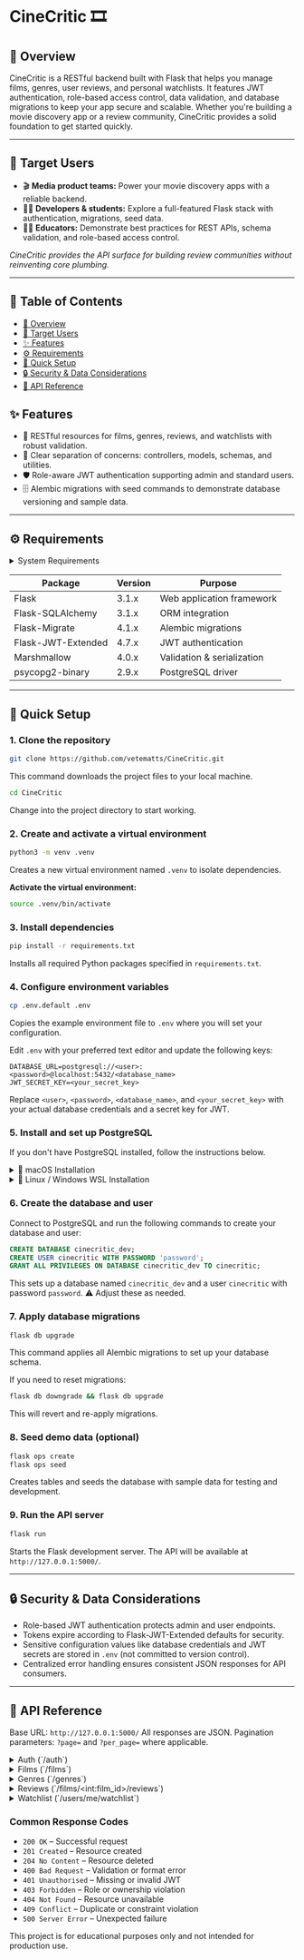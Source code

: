 # CineCritic 🎞️

## 📖 Overview

CineCritic is a RESTful backend built with Flask that helps you manage films, genres, user reviews, and personal watchlists. It features JWT authentication, role-based access control, data validation, and database migrations to keep your app secure and scalable. Whether you're building a movie discovery app or a review community, CineCritic provides a solid foundation to get started quickly.

---

## 🎯 Target Users

- 🎬 **Media product teams:** Power your movie discovery apps with a reliable backend.
- 🧑‍💻 **Developers & students:** Explore a full-featured Flask stack with authentication, migrations, seed data.
- 👩‍🏫 **Educators:** Demonstrate best practices for REST APIs, schema validation, and role-based access control.

*CineCritic provides the API surface for building review communities without reinventing core plumbing.*

---

## 📑 Table of Contents
- [📖 Overview](#-overview)
- [🎯 Target Users](#-target-users)
- [✨ Features](#-features)
- [⚙️ Requirements](#-requirements)
- [🚀 Quick Setup](#-quick-setup)
- [🔒 Security & Data Considerations](#-security--data-considerations)
- [📡 API Reference](#-api-reference)

## ✨ Features

- 🍿 RESTful resources for films, genres, reviews, and watchlists with robust validation.
- 🧭 Clear separation of concerns: controllers, models, schemas, and utilities.
- 🛡️ Role-aware JWT authentication supporting admin and standard users.
- 🗄️ Alembic migrations with seed commands to demonstrate database versioning and sample data.

---

## ⚙️ Requirements

<details>
<summary>System Requirements</summary>

- **Python:** 3.10 or newer
- **pip:** Python package manager
- **PostgreSQL:** 13+ (local or remote instance)
- **Flask CLI:** installed automatically via `requirements.txt`

Check your versions:

```bash
python3 --version
pip3 --version
```

</details>

| Package | Version | Purpose |
|---------|---------|---------|
| Flask | 3.1.x | Web application framework |
| Flask-SQLAlchemy | 3.1.x | ORM integration |
| Flask-Migrate | 4.1.x | Alembic migrations |
| Flask-JWT-Extended | 4.7.x | JWT authentication |
| Marshmallow | 4.0.x | Validation & serialization |
| psycopg2-binary | 2.9.x | PostgreSQL driver |

---

## 🚀 Quick Setup

### 1. Clone the repository

```bash
git clone https://github.com/vetematts/CineCritic.git
```
This command downloads the project files to your local machine.

```bash
cd CineCritic
```
Change into the project directory to start working.

### 2. Create and activate a virtual environment

```bash
python3 -m venv .venv
```
Creates a new virtual environment named `.venv` to isolate dependencies.

**Activate the virtual environment:**

```bash
source .venv/bin/activate
```

### 3. Install dependencies

```bash
pip install -r requirements.txt
```
Installs all required Python packages specified in `requirements.txt`.

### 4. Configure environment variables

```bash
cp .env.default .env
```
Copies the example environment file to `.env` where you will set your configuration.

Edit `.env` with your preferred text editor and update the following keys:

```
DATABASE_URL=postgresql://<user>:<password>@localhost:5432/<database_name>
JWT_SECRET_KEY=<your_secret_key>
```
Replace `<user>`, `<password>`, `<database_name>`, and `<your_secret_key>` with your actual database credentials and a secret key for JWT.

### 5. Install and set up PostgreSQL

If you don't have PostgreSQL installed, follow the instructions below.

<details>
<summary>🍏 macOS Installation</summary>

You can install PostgreSQL using Homebrew:

```bash
brew install postgresql
```
Start the PostgreSQL service:

```bash
brew services start postgresql
```

</details>

<details>
<summary>🐧 Linux / Windows WSL Installation</summary>

Install PostgreSQL using your package manager (example shown for Debian/Ubuntu):

```bash
sudo apt update
sudo apt install postgresql postgresql-contrib
```

Start the PostgreSQL service:

```bash
sudo service postgresql start
```

For other distributions, use the equivalent package commands (e.g., `dnf`, `pacman`).

</details>

### 6. Create the database and user

Connect to PostgreSQL and run the following commands to create your database and user:

```sql
CREATE DATABASE cinecritic_dev;
CREATE USER cinecritic WITH PASSWORD 'password';
GRANT ALL PRIVILEGES ON DATABASE cinecritic_dev TO cinecritic;
```
This sets up a database named `cinecritic_dev` and a user `cinecritic` with password `password`.
⚠️ Adjust these as needed.

### 7. Apply database migrations

```bash
flask db upgrade
```
This command applies all Alembic migrations to set up your database schema.

If you need to reset migrations:

```bash
flask db downgrade && flask db upgrade
```
This will revert and re-apply migrations.

### 8. Seed demo data (optional)

```bash
flask ops create
flask ops seed
```
Creates tables and seeds the database with sample data for testing and development.

### 9. Run the API server

```bash
flask run
```
Starts the Flask development server. The API will be available at `http://127.0.0.1:5000/`.

---

## 🔒 Security & Data Considerations

- Role-based JWT authentication protects admin and user endpoints.
- Tokens expire according to Flask-JWT-Extended defaults for security.
- Sensitive configuration values like database credentials and JWT secrets are stored in `.env` (not committed to version control).
- Centralized error handling ensures consistent JSON responses for API consumers.

---

## 📡 API Reference

Base URL: `http://127.0.0.1:5000/`
All responses are JSON. Pagination parameters: `?page=` and `?per_page=` where applicable.

<details>
<summary>Auth (`/auth`)</summary>

### Auth (`/auth`)

| Method | Endpoint | Description |
|--------|----------|-------------|
| POST | `/auth/register` | Create a new user account |
| POST | `/auth/login` | Authenticate and obtain JWT |
| GET | `/auth/me` | Current user profile (requires auth) |
| GET | `/auth/users` | List all users (admin only) |
| DELETE | `/auth/users/<id>` | Remove a user (admin only) |

</details>

<details>
<summary>Films (`/films`)</summary>

### Films (`/films`)

| Method | Endpoint | Description |
|--------|----------|-------------|
| GET | `/films` | List films (filters: title, year, director, genre_id) |
| GET | `/films/<id>` | Retrieve a single film |
| POST | `/films` | Create a film (admin only) |
| PATCH | `/films/<id>` | Update film fields (admin only) |
| DELETE | `/films/<id>` | Delete a film (admin only) |
| GET | `/films/<id>/genres` | List genres linked to a film |
| POST | `/films/<id>/genres/<genre_id>` | Attach genre (admin only) |
| DELETE | `/films/<id>/genres/<genre_id>` | Detach genre (admin only) |

</details>

<details>
<summary>Genres (`/genres`)</summary>

### Genres (`/genres`)

| Method | Endpoint | Description |
|--------|----------|-------------|
| GET | `/genres` | List genres |
| POST | `/genres` | Create genre (admin only) |
| DELETE | `/genres/<id>` | Delete genre (admin only) |

</details>

<details>
<summary>Reviews (`/films/&lt;int:film_id&gt;/reviews`)</summary>

### Reviews (`/films/<int:film_id>/reviews`)

| Method | Endpoint | Description |
|--------|----------|-------------|
| GET | `/films/<film_id>/reviews` | List published reviews for a film |
| POST | `/films/<film_id>/reviews` | Create review for current user |
| GET | `/films/<film_id>/reviews/<id>` | View review (published or owner/admin) |
| PATCH | `/films/<film_id>/reviews/<id>` | Update review (owner/admin) |
| DELETE | `/films/<film_id>/reviews/<id>` | Delete review (owner/admin) |
| POST | `/films/<film_id>/reviews/<id>/publish` | Publish review (owner/admin) |
| POST | `/films/<film_id>/reviews/<id>/flag` | Flag review (any authenticated user) |

</details>

<details>
<summary>Watchlist (`/users/me/watchlist`)</summary>

### Watchlist (`/users/me/watchlist`)

| Method | Endpoint | Description |
|--------|----------|-------------|
| GET | `/users/me/watchlist` | List current user's watchlist entries |
| POST | `/users/me/watchlist` | Add film to watchlist |
| DELETE | `/users/me/watchlist/<film_id>` | Remove film from watchlist |

</details>

### Common Response Codes

- `200 OK` – Successful request
- `201 Created` – Resource created
- `204 No Content` – Resource deleted
- `400 Bad Request` – Validation or format error
- `401 Unauthorised` – Missing or invalid JWT
- `403 Forbidden` – Role or ownership violation
- `404 Not Found` – Resource unavailable
- `409 Conflict` – Duplicate or constraint violation
- `500 Server Error` – Unexpected failure

This project is for educational purposes only and not intended for production use.
